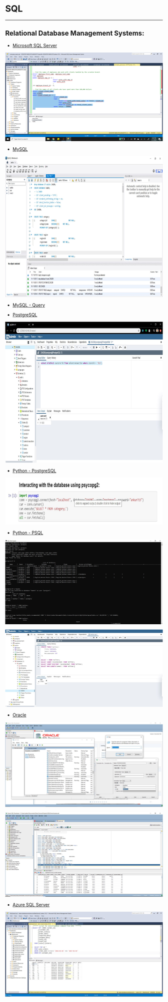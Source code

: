 # SQL 
---
## Relational Database Management Systems:   

- [Microsoft SQL Server](https://github.com/ankur715/SQL/blob/master/mssql)   
<p><img src="https://github.com/ankur715/SQL/blob/master/mssql/giraffe/company_query.png"></p>


- [MySQL](https://github.com/ankur715/SQL/tree/master/mysql)   
<p align="left">
  <img width="1000" height="450" src="https://github.com/ankur715/SQL/blob/master/mysql/create%20database.JPG"> 
</p>

- [MySQL - Query](https://github.com/ankur715/SQL/tree/master/data_management_%26_big_data)

- [PostgreSQL](https://github.com/ankur715/SQL/tree/master/postgresql)  
<p align="left">
  <img width="1000" height="450" src="https://github.com/ankur715/SQL/blob/master/postgresql/select.JPG"> 
</p>

- [Python - PostgreSQL](https://github.com/ankur715/SQL/tree/master/python/postgres)
<p align="left">
  <img width="600" height="150" src="https://github.com/ankur715/SQL/blob/master/python/postgres/psycopg2.JPG"> 
</p>

- [Python - PSQL](https://github.com/ankur715/SQL/tree/master/python/postgres_tweets)
<p>
  <img src="https://github.com/ankur715/SQL/blob/master/python/postgres_tweets/psql%20copy.JPG"> 
</p>

<p>
  <img src="https://github.com/ankur715/SQL/blob/master/python/postgres_tweets/query.JPG"> 
</p>

- [Oracle](https://github.com/ankur715/SQL/blob/master/oracle)

<p><img src="https://github.com/ankur715/SQL/blob/master/oracle/images/oracle_create_database.JPG"></p>

<p><img src="https://github.com/ankur715/SQL/blob/master/oracle/images/query.JPG"></p>

- [Azure SQL Server](https://github.com/ankur715/SQL/tree/master/azure)

<p><img src="https://github.com/ankur715/SQL/blob/master/azure/sql_server_azure.JPG"></p>

